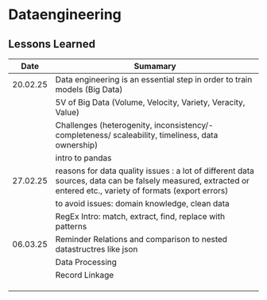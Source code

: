# Dataengineering 

## Lessons Learned
|Date| Sumamary |
|--|--|
| 20.02.25 | Data engineering is an essential step in order to train models (Big Data) |
| |5V of Big Data (Volume, Velocity, Variety, Veracity, Value)  |
| |Challenges (heterogenity, inconsistency/-completeness/ scaleability, timeliness, data ownership) |
| |intro to pandas |
| 27.02.25 | reasons for data quality issues : a lot of different data sources, data can be falsely measured, extracted or entered etc., variety of formats (export errors) |
|  | to avoid issues: domain knowledge, clean data |
|  | RegEx Intro: match, extract, find, replace with patterns |
|06.03.25  | Reminder Relations and comparison to nested datastructres like json |
|  | Data Processing |
|  | Record Linkage |
|  |  |
|  |  |
|  |  |

<!--stackedit_data:
eyJoaXN0b3J5IjpbNDEwMjQ5MDE2LDE5MDg3MzE4ODEsMjEzMz
k1NDUyMCwyOTgyMzEwODQsNzA5ODM3ODldfQ==
-->